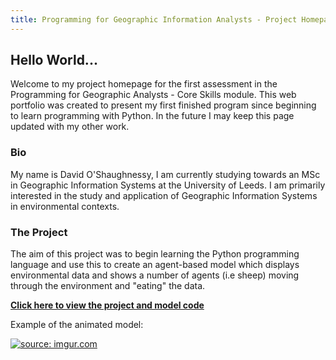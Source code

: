```yaml
---
title: Programming for Geographic Information Analysts - Project Homepage
---
```


## Hello World... 
Welcome to my project homepage for the first assessment in the Programming for Geographic Analysts - Core Skills module. This web portfolio was created to present my first finished program since beginning to learn programming with Python. In the future I may keep this page updated with my other work.  

### Bio
My name is David O'Shaughnessy, I am currently studying towards an MSc in Geographic Information Systems at the University of Leeds. I am primarily interested in the study and application of Geographic Information Systems in environmental contexts.

### The Project
The aim of this project was to begin learning the Python programming language and use this to create an agent-based model which displays environmental data and shows a number of agents (i.e sheep) moving through the environment and "eating" the data.
  
[**Click here to view the project and model code**](https://davidosh96.github.io/projectlinks.html)


Example of the animated model:
<html>

<head>

<title> Example of the animated model: </title>

</head>

<body>

<a href="https://imgur.com/2AhYPur"><img src="https://i.imgur.com/2AhYPur.gif" title="source: imgur.com" /></a>

</body>

</html>

